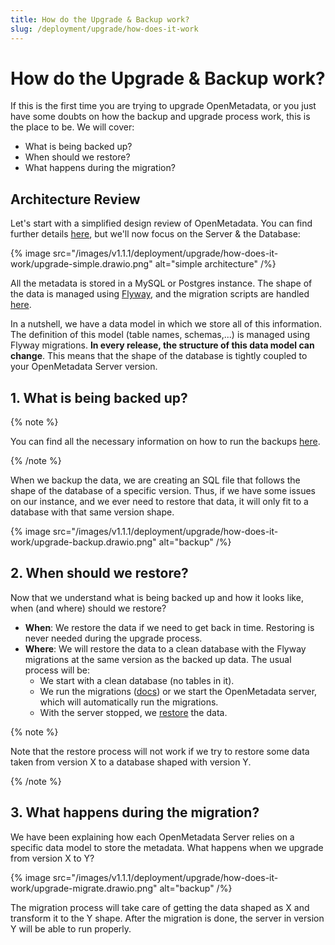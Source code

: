```yaml
---
title: How do the Upgrade & Backup work?
slug: /deployment/upgrade/how-does-it-work
---
```


# How do the Upgrade & Backup work?

If this is the first time you are trying to upgrade OpenMetadata, or you just have some doubts on how the
backup and upgrade process work, this is the place to be. We will cover:

- What is being backed up?
- When should we restore?
- What happens during the migration?

## Architecture Review

Let's start with a simplified design review of OpenMetadata. You can find further details [here](/main-concepts/high-level-design),
but we'll now focus on the Server & the Database:

{% image src="/images/v1.1.1/deployment/upgrade/how-does-it-work/upgrade-simple.drawio.png" alt="simple architecture" /%}

All the metadata is stored in a MySQL or Postgres instance. The shape of the data is managed using [Flyway](https://flywaydb.org/), and the migration
scripts are handled [here](https://github.com/open-metadata/OpenMetadata/tree/main/bootstrap/sql).

In a nutshell, we have a data model in which we store all of this information. The definition of this model (table names,
schemas,...) is managed using Flyway migrations. **In every release, the structure of this data model can change**. This means that
the shape of the database is tightly coupled to your OpenMetadata Server version.

## 1. What is being backed up?

{% note %}

You can find all the necessary information on how to run the backups [here](https://docs.open-metadata.org/v1.0.0/deployment/backup-restore-metadata).

{% /note %}

When we backup the data, we are creating an SQL file that follows the shape of the database of a specific version. Thus, if we have
some issues on our instance, and we ever need to restore that data, it will only fit to a database with that same version shape.

{% image src="/images/v1.1.1/deployment/upgrade/how-does-it-work/upgrade-backup.drawio.png" alt="backup" /%}

## 2. When should we restore?

Now that we understand what is being backed up and how it looks like, when (and where) should we restore?

- **When**: We restore the data if we need to get back in time. Restoring is never needed during the upgrade process.
- **Where**: We will restore the data to a clean database with the Flyway migrations at the same version as the backed up data.
  The usual process will be:
  - We start with a clean database (no tables in it).
  - We run the migrations ([docs](https://docs.open-metadata.org/v1.0.0/deployment/bare-metal#4.-prepare-the-openmetadata-database-and-indexes))
     or we start the OpenMetadata server, which will automatically run the migrations.
  - With the server stopped, we [restore](https://docs.open-metadata.org/v1.0.0/deployment/backup-restore-metadata#restore-metadata) the data.

{% note %}

Note that the restore process will not work if we try to restore some data taken from version X to a database shaped with version Y.

{% /note %}

## 3. What happens during the migration?

We have been explaining how each OpenMetadata Server relies on a specific data model to store the metadata. What happens
when we upgrade from version X to Y?

{% image src="/images/v1.1.1/deployment/upgrade/how-does-it-work/upgrade-migrate.drawio.png" alt="backup" /%}

The migration process will take care of getting the data shaped as X and transform it to the Y shape. After the migration is done,
the server in version Y will be able to run properly.

